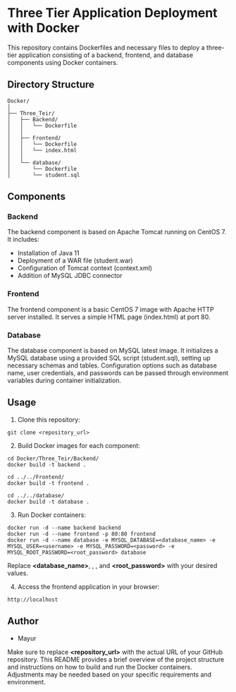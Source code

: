 # Three Tier Application Deployment with Docker

This repository contains Dockerfiles and necessary files to deploy a three-tier application consisting of a backend, frontend, and database components using Docker containers.

## Directory Structure
```
Docker/
│
├── Three_Teir/
│   ├── Backend/
│   │   └── Dockerfile
│   │
│   ├── Frontend/
│   │   └── Dockerfile
│   │   └── index.html
│   │
│   └── database/
│       └── Dockerfile
│       └── student.sql
```
## Components
### Backend

The backend component is based on Apache Tomcat running on CentOS 7. It includes:

- Installation of Java 11
- Deployment of a WAR file (student.war)
- Configuration of Tomcat context (context.xml)
- Addition of MySQL JDBC connector
  
### Frontend
The frontend component is a basic CentOS 7 image with Apache HTTP server installed. It serves a simple HTML page (index.html) at port 80.

### Database
The database component is based on MySQL latest image. It initializes a MySQL database using a provided SQL script (student.sql), setting up necessary schemas and tables. Configuration options such as database name, user credentials, and passwords can be passed through environment variables during container initialization.

## Usage
1. Clone this repository:

```
git clone <repository_url>
```
2. Build Docker images for each component:

```
cd Docker/Three_Teir/Backend/
docker build -t backend .

cd ../../Frontend/
docker build -t frontend .

cd ../../database/
docker build -t database .
```

3. Run Docker containers:

```
docker run -d --name backend backend
docker run -d --name frontend -p 80:80 frontend
docker run -d --name database -e MYSQL_DATABASE=<database_name> -e MYSQL_USER=<username> -e MYSQL_PASSWORD=<password> -e MYSQL_ROOT_PASSWORD=<root_password> database
```
Replace **<database_name>**, **<username>**, **<password>**, and **<root_password>** with your desired values.

4. Access the frontend application in your browser:

```
http://localhost
```

## Author
- Mayur

Make sure to replace **<repository_url>** with the actual URL of your GitHub repository. This README provides a brief overview of the project structure and instructions on how to build and run the Docker containers. Adjustments may be needed based on your specific requirements and environment.

